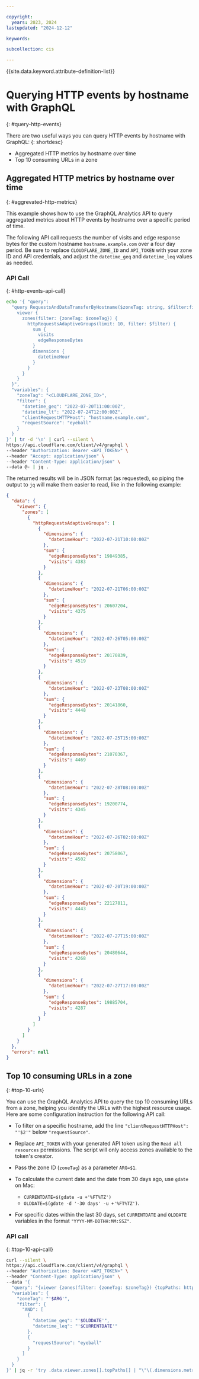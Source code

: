 ```yaml
---

copyright:
  years: 2023, 2024
lastupdated: "2024-12-12"

keywords:

subcollection: cis

---
```


{{site.data.keyword.attribute-definition-list}}

# Querying HTTP events by hostname with GraphQL
{: #query-http-events}

There are two useful ways you can query HTTP events by hostname with GraphQL:
{: shortdesc}

* Aggregated HTTP metrics by hostname over time
* Top 10 consuming URLs in a zone

## Aggregated HTTP metrics by hostname over time
{: #aggrevated-http-metrics}

This example shows how to use the GraphQL Analytics API to query aggregated metrics about HTTP events by hostname over a specific period of time.

The following API call requests the number of visits and edge response bytes for the custom hostname `hostname.example.com` over a four day period. Be sure to replace `CLOUDFLARE_ZONE_ID` and `API_TOKEN` with your zone ID and API credentials, and adjust the `datetime_geq` and `datetime_leq` values as needed.

### API Call
{: #http-events-api-call}

```bash
echo '{ "query":
  "query RequestsAndDataTransferByHostname($zoneTag: string, $filter:filter) {
    viewer {
      zones(filter: {zoneTag: $zoneTag}) {
        httpRequestsAdaptiveGroups(limit: 10, filter: $filter) {
          sum {
            visits
            edgeResponseBytes
          }
          dimensions {
            datetimeHour
          }
        }
      }
    }
  }",
  "variables": {
    "zoneTag": "<CLOUDFLARE_ZONE_ID>",
    "filter": {
      "datetime_geq": "2022-07-20T11:00:00Z",
      "datetime_lt": "2022-07-24T12:00:00Z",
      "clientRequestHTTPHost": "hostname.example.com",
      "requestSource": "eyeball"
    }
  }
}' | tr -d '\n' | curl --silent \
https://api.cloudflare.com/client/v4/graphql \
--header "Authorization: Bearer <API_TOKEN>" \
--header "Accept: application/json" \
--header "Content-Type: application/json" \
--data @- | jq .
```

The returned results will be in JSON format (as requested), so piping the output to `jq` will make them easier to read, like in the following example:

```json
{
  "data": {
    "viewer": {
      "zones": [
        {
          "httpRequestsAdaptiveGroups": [
            {
              "dimensions": {
                "datetimeHour": "2022-07-21T10:00:00Z"
              },
              "sum": {
                "edgeResponseBytes": 19849385,
                "visits": 4383
              }
            },
            {
              "dimensions": {
                "datetimeHour": "2022-07-21T06:00:00Z"
              },
              "sum": {
                "edgeResponseBytes": 20607204,
                "visits": 4375
              }
            },
            {
              "dimensions": {
                "datetimeHour": "2022-07-26T05:00:00Z"
              },
              "sum": {
                "edgeResponseBytes": 20170839,
                "visits": 4519
              }
            },
            {
              "dimensions": {
                "datetimeHour": "2022-07-23T08:00:00Z"
              },
              "sum": {
                "edgeResponseBytes": 20141860,
                "visits": 4448
              }
            },
            {
              "dimensions": {
                "datetimeHour": "2022-07-25T15:00:00Z"
              },
              "sum": {
                "edgeResponseBytes": 21070367,
                "visits": 4469
              }
            },
            {
              "dimensions": {
                "datetimeHour": "2022-07-28T08:00:00Z"
              },
              "sum": {
                "edgeResponseBytes": 19200774,
                "visits": 4345
              }
            },
            {
              "dimensions": {
                "datetimeHour": "2022-07-26T02:00:00Z"
              },
              "sum": {
                "edgeResponseBytes": 20758067,
                "visits": 4502
              }
            },
            {
              "dimensions": {
                "datetimeHour": "2022-07-20T19:00:00Z"
              },
              "sum": {
                "edgeResponseBytes": 22127811,
                "visits": 4443
              }
            },
            {
              "dimensions": {
                "datetimeHour": "2022-07-27T15:00:00Z"
              },
              "sum": {
                "edgeResponseBytes": 20480644,
                "visits": 4268
              }
            },
            {
              "dimensions": {
                "datetimeHour": "2022-07-27T17:00:00Z"
              },
              "sum": {
                "edgeResponseBytes": 19885704,
                "visits": 4287
              }
            }
          ]
        }
      ]
    }
  },
  "errors": null
}
```

## Top 10 consuming URLs in a zone
{: #top-10-urls}

You can use the GraphQL Analytics API to query the top 10 consuming URLs from a zone, helping you identify the URLs with the highest resource usage. Here are some configuration instruction for the following API call:

* To filter on a specific hostname, add the line `"clientRequestHTTPHost": "'$2'"` below `"requestSource"`.
* Replace `API_TOKEN` with your generated API token using the `Read all resources` permissions. The script will only access zones available to the token's creator.
* Pass the zone ID (`zoneTag`) as a parameter `ARG=$1`.
* To calculate the current date and the date from 30 days ago, use `gdate` on Mac:

   * `CURRENTDATE=$(gdate -u +'%FT%TZ')`
   * `OLDDATE=$(gdate -d '-30 days' -u +'%FT%TZ')`.
   
* For specific dates within the last 30 days, set `CURRENTDATE` and `OLDDATE` variables in the format `"YYYY-MM-DDTHH:MM:SSZ"`.

### API call
{: #top-10-api-call}

```bash
curl --silent \
https://api.cloudflare.com/client/v4/graphql \
--header "Authorization: Bearer <API_TOKEN>" \
--header "Content-Type: application/json" \
--data '{
  "query": "{viewer {zones(filter: {zoneTag: $zoneTag}) {topPaths: httpRequestsAdaptiveGroups(filter: $filter, limit: 10, orderBy: [sum_edgeResponseBytes_DESC]) {count sum {edgeResponseBytes} dimensions {metric: clientRequestPath}}}}}",
  "variables": {
    "zoneTag": "'$ARG'",
    "filter": {
      "AND": [
        {
          "datetime_geq": "'$OLDDATE'",
          "datetime_leq": "'$CURRENTDATE'"
        },
        {
          "requestSource": "eyeball"
        }
      ]
    }
  }
}' | jq -r 'try .data.viewer.zones[].topPaths[] | "\"\(.dimensions.metric)\": \(.sum.edgeResponseBytes)"' | sort
```
